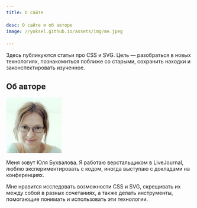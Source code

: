 ```yaml
---
title: О сайте

desc: О сайте и об авторе
image: //yoksel.github.io/assets/img/me.jpeg

---
```


Здесь публикуются статьи про CSS и SVG. Цель — разобраться в новых технологиях, познакомиться поближе со старыми, сохранить находки и законспектировать изученное.

<h2>Об авторе</h2>

<img
  src="/assets/img/me-460x460.min.jpg"
  class="img-about"
  alt="Юля Бухвалова"
  width="150"
  height="150"
  loading="lazy"
/>

Меня зовут Юля Бухвалова. Я работаю верстальщиком в LiveJournal, люблю экспериментировать с кодом, иногда выступаю с докладами на конференциях.

Мне нравится исследовать возможности CSS и SVG, скрещивать их между собой в разных сочетаниях, а также делать инструменты, помогающие понимать и использовать эти технологии.

